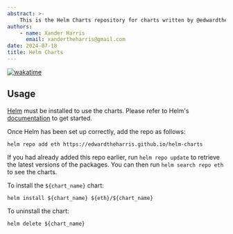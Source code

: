 ```yaml
---
abstract: >-
    This is the Helm Charts repository for charts written by @edwardtheharris.
authors:
    - name: Xander Harris
      email: xandertheharris@gmail.com
date: 2024-07-18
title: Helm Charts
---
```


[![wakatime](https://wakatime.com/badge/github/edwardtheharris/helm-charts.svg)](https://wakatime.com/badge/github/edwardtheharris/helm-charts)

## Usage

[Helm](https://helm.sh) must be installed to use the charts.  Please refer to
Helm's [documentation](https://helm.sh/docs) to get started.

Once Helm has been set up correctly, add the repo as follows:

```shell
helm repo add eth https://edwardtheharris.github.io/helm-charts
```

If you had already added this repo earlier, run `helm repo update` to retrieve
the latest versions of the packages.  You can then run `helm search repo
eth` to see the charts.

To install the `${chart_name}` chart:

```shell
helm install ${chart_name} ${eth}/${chart_name}
```

To uninstall the chart:

```shell
helm delete ${chart_name}
```
